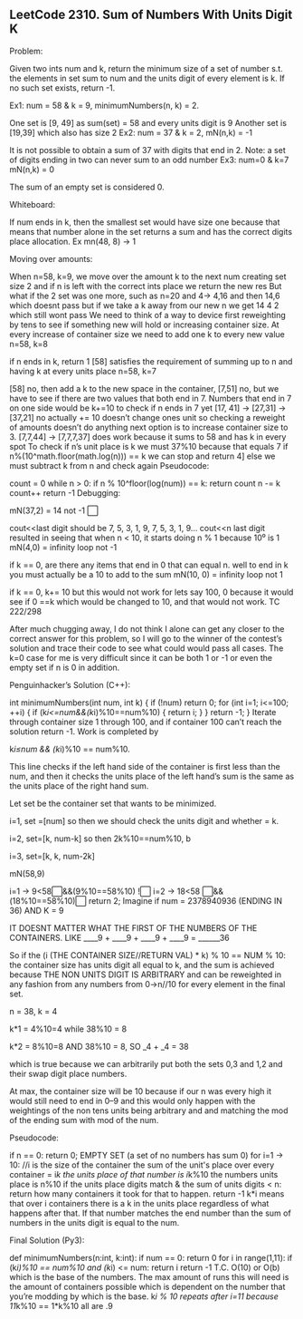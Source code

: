 ## LeetCode 2310. Sum of Numbers With Units Digit K

Problem:

Given two ints num and k, return the minimum size of a set of number s.t. the elements in set sum to num and the units digit of every element is k. If no such set exists, return -1.

Ex1: num = 58 & k = 9, minimumNumbers(n, k) = 2.

One set is [9, 49] as sum(set) = 58 and every units digit is 9
Another set is [19,39] which also has size 2
Ex2: num = 37 & k = 2, mN(n,k) = -1

It is not possible to obtain a sum of 37 with digits that end in 2.
Note: a set of digits ending in two can never sum to an odd number
Ex3: num=0 & k=7 mN(n,k) = 0

The sum of an empty set is considered 0.

Whiteboard:

If num ends in k, then the smallest set would have size one because that means that number alone in the set returns a sum and has the correct digits place allocation. Ex mn(48, 8) -> 1

Moving over amounts:

When n=58, k=9, we move over the amount k to the next num creating set size 2 and if n is left with the correct ints place we return the new res
But what if the 2 set was one more, such as n=20 and 4-> 4,16 and then 14,6 which doesnt pass but if we take a k away from our new n we get 14 4 2 which still wont pass
We need to think of a way to device first reweighting by tens to see if something new will hold or increasing container size. At every increase of container size we need to add one k to every new value
n=58, k=8

if n ends in k, return 1
[58] satisfies the requirement of summing up to n and having k at every units place
n=58, k=7

[58] no, then add a k to the new space in the container, [7,51] no, but we have to see if there are two values that both end in 7.
Numbers that end in 7 on one side would be k+=10 to check if n ends in 7 yet
[17, 41] -> [27,31] -> [37,21] no actually += 10 doesn’t change ones unit so checking a reweight of amounts doesn’t do anything
next option is to increase container size to 3.
[7,7,44] -> [7,7,7,37] does work because it sums to 58 and has k in every spot
To check if n’s unit place is k we must 37%10 because that equals 7
if n%(10^math.floor(math.log(n))) == k we can stop and return 4]
else we must subtract k from n and check again
Pseudocode:

count = 0
while n > 0: 
  if n % 10^floor(log(num)) == k:
    return count
  n -= k
  count++
return -1
Debugging:

mN(37,2) = 14 not -1 ⬜

cout<<last digit
should be 7, 5, 3, 1, 9, 7, 5, 3, 1, 9…
cout<<n last digit resulted in seeing that when n < 10, it starts doing n % 1 because 10⁰ is 1
mN(4,0) = infinity loop not -1

if k == 0, are there any items that end in 0 that can equal n.
well to end in k you must actually be a 10 to add to the sum
mN(10, 0) = infinity loop not 1

if k == 0, k+= 10 but this would not work for lets say 100, 0 because it would see if 0 ==k which would be changed to 10, and that would not work.
TC 222/298

After much chugging away, I do not think I alone can get any closer to the correct answer for this problem, so I will go to the winner of the contest’s solution and trace their code to see what could would pass all cases. The k=0 case for me is very difficult since it can be both 1 or -1 or even the empty set if n is 0 in addition.

Penguinhacker’s Solution (C++):

int minimumNumbers(int num, int k) {
     if (!num) return 0;
     for (int i=1; i<=100; ++i) {
        if (k*i<=num&&(k*i)%10==num%10) {
           return i;
        }
    }
    return -1;
}
Iterate through container size 1 through 100, and if container 100 can’t reach the solution return -1. Work is completed by

k*i≤num && (k*i)%10 == num%10.

This line checks if the left hand side of the container is first less than the num, and then it checks the units place of the left hand’s sum is the same as the units place of the right hand sum.

Let set be the container set that wants to be minimized.

i=1, set =[num] so then we should check the units digit and whether = k.

i=2, set=[k, num-k] so then 2k%10==num%10, b

i=3, set=[k, k, num-2k]

mN(58,9)

i=1 -> 9<58⬜&&(9%10==58%10) !⬜
i=2 -> 18<58 ⬜&&(18%10==58%10)⬜ return 2;
Imagine if num = 2378940936 (ENDING IN 36) AND K = 9

IT DOESNT MATTER WHAT THE FIRST OF THE NUMBERS OF THE CONTAINERS. LIKE ____9 + ____9 + ____9 + ____9 = ______36

So if the (i (THE CONTAINER SIZE//RETURN VAL) * k) % 10 == NUM % 10: the container size has units digit all equal to k, and the sum is achieved because THE NON UNITS DIGIT IS ARBITRARY and can be reweighted in any fashion from any numbers from 0->n//10 for every element in the final set.

n = 38, k = 4

k*1 = 4%10=4 while 38%10 = 8

k*2 = 8%10=8 AND 38%10 = 8, SO _4 + _4 = 38

which is true because we can arbitrarily put both the sets 0,3 and 1,2 and their swap digit place numbers.

At max, the container size will be 10 because if our n was every high it would still need to end in 0–9 and this would only happen with the weightings of the non tens units being arbitrary and and matching the mod of the ending sum with mod of the num.

Pseudocode:

if n == 0: return 0; EMPTY SET (a set of no numbers has sum 0)
for i=1 -> 10: //i is the size of the container
  the sum of the unit's place over every container = i*k
  the units place of that number is i*k%10
  the numbers units place is n%10
  if the units place digits match & the sum of units digits < n:
    return how many containers it took for that to happen.
return -1
k*i means that over i containers there is a k in the units place regardless of what happens after that. If that number matches the end number than the sum of numbers in the units digit is equal to the num.

Final Solution (Py3):

def minimumNumbers(n:int, k:int):
  if num == 0: return 0
  for i in range(1,11):
    if (k*i)%10 == num%10 and (k*i) <= num:
      return i
  return -1
T.C. O(10) or O(b) which is the base of the numbers. The max amount of runs this will need is the amount of containers possible which is dependent on the number that you’re modding by which is the base. k*i % 10 repeats after i=11 because 11*k%10 == 1*k%10 all are .9
